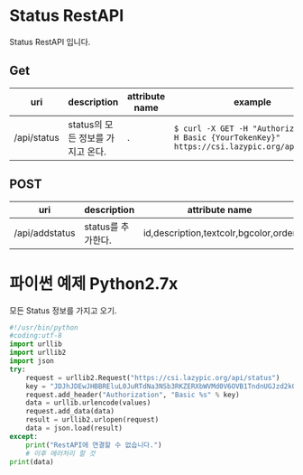 # Status RestAPI
Status RestAPI 입니다.

## Get
| uri | description | attribute name | example |
| --- | --- | --- | --- |
| /api/status | status의 모든 정보를 가지고 온다. | . | `$ curl -X GET -H "Authorization: -H Basic {YourTokenKey}" https://csi.lazypic.org/api/status` |

## POST
| uri | description | attribute name | example |
| --- | --- | --- | --- |
| /api/addstatus | status를 추가한다. | id,description,textcolr,bgcolor,order |`$ curl -X POST -H "Authorization: Basic {YourTokenKey}" -d "id=ready&description=ready&textcolor=#000000&bgcolor=#BEEF37" "http://192.168.1.10/api/addstatus"` |

# 파이썬 예제 Python2.7x
모든 Status 정보를 가지고 오기.

```python
#!/usr/bin/python
#coding:utf-8
import urllib
import urllib2
import json
try:
    request = urllib2.Request("https://csi.lazypic.org/api/status")
    key = "JDJhJDEwJHBBREluL0JuRTdNa3NSb3RKZERXbWVMd0V6OVB1TndnUGJzd2k0RlBZcmEzQTBSczkueHZH"
    request.add_header("Authorization", "Basic %s" % key)
    data = urllib.urlencode(values)
    request.add_data(data)
    result = urllib2.urlopen(request)
    data = json.load(result)
except:
    print("RestAPI에 연결할 수 없습니다.")
    # 이후 에러처리 할 것
print(data)
```